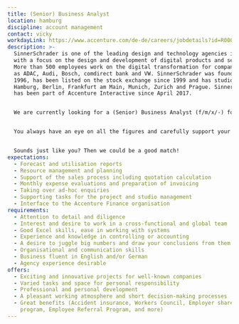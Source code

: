 ```yaml
---
title: (Senior) Business Analyst
location: hamburg
discipline: account management
contact: vicky
workdayLink: https://www.accenture.com/de-de/careers/jobdetails?id=R00028389_de&title=(Senior)+Business+Analyst+(f%2fm%2fd%2f-)+%7c+SinnerSchrader
description: >-
  SinnerSchrader is one of the leading design and technology agencies in Europe
  with a focus on the design and development of digital products and services.
  More than 500 employees work on the digital transformation for companies such
  as ADAC, Audi, Bosch, comdirect bank and VW. SinnerSchrader was founded in
  1996, has been listed on the stock exchange since 1999 and has studios in
  Hamburg, Berlin, Frankfurt am Main, Munich, Zurich and Prague. SinnerSchrader
  has been part of Accenture Interactive since April 2017.


  We are currently looking for a (Senior) Business Analyst (f/m/x/-) for our Hamburg office. 


  You always have an eye on all the figures and carefully support your project managers in the studios in preparing the monthly financial statements. You are interested in project controlling, costing and administration. Controlling reports, forecast planning and accounting are your world and you would describe your way of working as accurate? At the same time, you like to take on ad hoc requests and the creation of reports.


  Sounds just like you? Then we could be a good match!
expectations:
  - Forecast and utilisation reports
  - Resource management and planning
  - Support of the sales process including quotation calculation
  - Monthly expense evaluations and preparation of invoicing
  - Taking over ad-hoc enquiries
  - Supporting tasks for the project and studio management
  - Interface to the Accenture Finance organisation
requirements:
  - Attention to detail and diligence
  - Interest and desire to work in a cross-functional and global team
  - Good Excel skills, ease in working with systems
  - Experience and knowledge in controlling or accounting
  - A desire to juggle big numbers and draw your conclusions from them
  - Organisational and communication skills
  - Business fluent in English and/or German
  - Agency experience desirable
offers:
  - Exciting and innovative projects for well-known companies
  - Varied tasks and space for personal responsibility
  - Professional and personal development
  - A pleasant working atmosphere and short decision-making processes
  - Great benefits (Accident insurance, Workers Council, Employer share purchase
    program, Employee Referral Program, and more)
---
```

